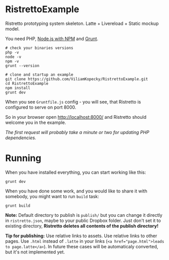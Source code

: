 RistrettoExample
================

Ristretto prototyping system skeleton. Latte + Livereload + Static mockup model.

You need PHP, [Node.js with NPM](http://nodejs.org) and [Grunt](http://gruntjs.com).

```shell
# check your binaries versions
php -v
node -v
npm -v
grunt --version

# clone and startup an example
git clone https://github.com/ViliamKopecky/RistrettoExample.git
cd RistrettoExample
npm install
grunt dev
```

When you see `Gruntfile.js` config - you will see, that Ristretto is configured to serve on port 8000.

So in your browser open [http://localhost:8000/](http://localhost:8000/) and Ristretto should welcome you in the example.


*The first request will probably take a minute or two for updating PHP dependencies.*

Running
=======

When you have installed everything, you can start working like this:

```shell
grunt dev
```

When you have done some work, and you would like to share it with somebody, you might want to run `build` task:

```shell
grunt build
```

**Note:** Default directory to publish is `publish/` but you can change it directly in `ristretto.json`, maybe to your public Dropbox folder. Just don't set it to existing directory, **Ristretto deletes all contents of the publish directory!**

**Tip for publishing:** Use relative links to assets. Use relative links to other pages. Use `.html` instead of `.latte` in your links (`<a href="page.html">leads to page.latte</a>`). In future these cases will be automaticaly converted, but it's not implemented yet.
